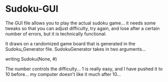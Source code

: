 # Sudoku-GUI
 
The GUI file allows you to play the actual sudoku game... it needs some tweaks so that you can adjust difficulty, try again, and lose after a certain number of errors, but it is technically functional.

It draws on a randomized game board that is generated in the Sudoku_Generator file.
SudokuGenerator takes in two arguments... 

writing Sudoku(None, #)

The number controls the difficulty... 1 is really easy, and I have pushed it to 10 before...
my computer doesn't like it much after 10...
